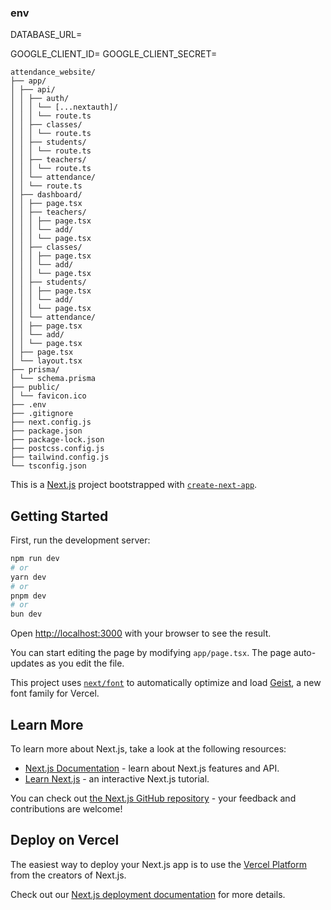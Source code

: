 ### env 
DATABASE_URL=

GOOGLE_CLIENT_ID=
GOOGLE_CLIENT_SECRET=



``` 
attendance_website/
├── app/
│ ├── api/
│ │ ├── auth/
│ │ │ └── [...nextauth]/
│ │ │ └── route.ts
│ │ ├── classes/
│ │ │ └── route.ts
│ │ ├── students/
│ │ │ └── route.ts
│ │ ├── teachers/
│ │ │ └── route.ts
│ │ └── attendance/
│ │ └── route.ts
│ ├── dashboard/
│ │ ├── page.tsx
│ │ ├── teachers/
│ │ │ ├── page.tsx
│ │ │ └── add/
│ │ │ └── page.tsx
│ │ ├── classes/
│ │ │ ├── page.tsx
│ │ │ └── add/
│ │ │ └── page.tsx
│ │ ├── students/
│ │ │ ├── page.tsx
│ │ │ └── add/
│ │ │ └── page.tsx
│ │ └── attendance/
│ │ ├── page.tsx
│ │ └── add/
│ │ └── page.tsx
│ ├── page.tsx
│ └── layout.tsx
├── prisma/
│ └── schema.prisma
├── public/
│ └── favicon.ico
├── .env
├── .gitignore
├── next.config.js
├── package.json
├── package-lock.json
├── postcss.config.js
├── tailwind.config.js
└── tsconfig.json

```







This is a [Next.js](https://nextjs.org) project bootstrapped with [`create-next-app`](https://nextjs.org/docs/app/api-reference/cli/create-next-app).

## Getting Started

First, run the development server:

```bash
npm run dev
# or
yarn dev
# or
pnpm dev
# or
bun dev
```

Open [http://localhost:3000](http://localhost:3000) with your browser to see the result.

You can start editing the page by modifying `app/page.tsx`. The page auto-updates as you edit the file.

This project uses [`next/font`](https://nextjs.org/docs/app/building-your-application/optimizing/fonts) to automatically optimize and load [Geist](https://vercel.com/font), a new font family for Vercel.

## Learn More

To learn more about Next.js, take a look at the following resources:

- [Next.js Documentation](https://nextjs.org/docs) - learn about Next.js features and API.
- [Learn Next.js](https://nextjs.org/learn) - an interactive Next.js tutorial.

You can check out [the Next.js GitHub repository](https://github.com/vercel/next.js) - your feedback and contributions are welcome!

## Deploy on Vercel

The easiest way to deploy your Next.js app is to use the [Vercel Platform](https://vercel.com/new?utm_medium=default-template&filter=next.js&utm_source=create-next-app&utm_campaign=create-next-app-readme) from the creators of Next.js.

Check out our [Next.js deployment documentation](https://nextjs.org/docs/app/building-your-application/deploying) for more details.
